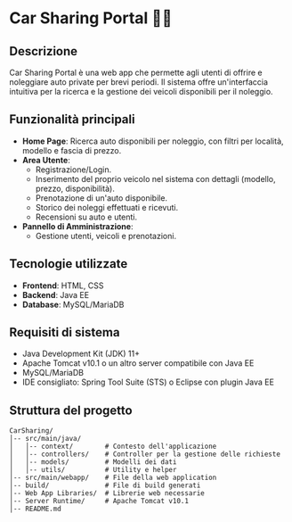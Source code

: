 # Car Sharing Portal 🚗💨

## Descrizione

Car Sharing Portal è una web app che permette agli utenti di offrire e noleggiare auto private per brevi periodi. Il sistema offre un'interfaccia intuitiva per la ricerca e la gestione dei veicoli disponibili per il noleggio.

## Funzionalità principali

- **Home Page**: Ricerca auto disponibili per noleggio, con filtri per località, modello e fascia di prezzo.
- **Area Utente**:
  - Registrazione/Login.
  - Inserimento del proprio veicolo nel sistema con dettagli (modello, prezzo, disponibilità).
  - Prenotazione di un'auto disponibile.
  - Storico dei noleggi effettuati e ricevuti.
  - Recensioni su auto e utenti.
- **Pannello di Amministrazione**:
  - Gestione utenti, veicoli e prenotazioni.

## Tecnologie utilizzate

- **Frontend**: HTML, CSS
- **Backend**: Java EE
- **Database**: MySQL/MariaDB

## Requisiti di sistema

- Java Development Kit (JDK) 11+
- Apache Tomcat v10.1 o un altro server compatibile con Java EE
- MySQL/MariaDB
- IDE consigliato: Spring Tool Suite (STS) o Eclipse con plugin Java EE

## Struttura del progetto

```
CarSharing/
│-- src/main/java/
│   │-- context/        # Contesto dell'applicazione
│   │-- controllers/    # Controller per la gestione delle richieste
│   │-- models/         # Modelli dei dati
│   │-- utils/          # Utility e helper
│-- src/main/webapp/    # File della web application
│-- build/              # File di build generati
│-- Web App Libraries/  # Librerie web necessarie
│-- Server Runtime/     # Apache Tomcat v10.1
│-- README.md
```


